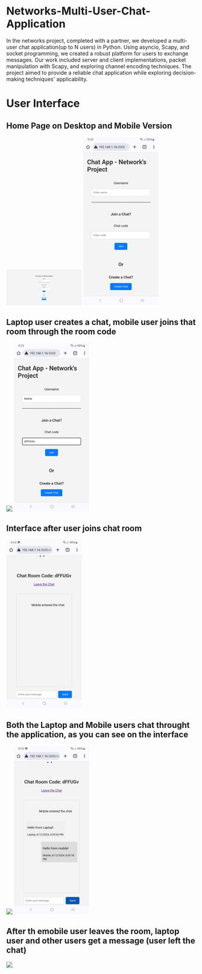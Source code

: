 # Networks-Multi-User-Chat-Application
In the networks project, completed with a partner, we developed a multi-user chat application(up to N users) in Python. Using asyncio, Scapy, and socket programming, we created a robust platform for users to exchange messages. Our work included server and client implementations, packet manipulation with Scapy, and exploring channel encoding techniques. The project aimed to provide a reliable chat application while exploring decision-making techniques' applicability.


# User Interface

## Home Page on Desktop and Mobile Version

<div>
  <img src="https://github.com/SajedHamdan09/Networks-Multi-User-Chat-Application/blob/main/UI/UI_1.jpg" width="200" />
  <img src="https://github.com/SajedHamdan09/Networks-Multi-User-Chat-Application/blob/main/UI/mb_1.jpeg" width="200" /> 
</div>



## Laptop user creates a chat, mobile user joins that room through the room code

<div>
  <img src="https://github.com/SajedHamdan09/Networks-Multi-User-Chat-Application/blob/main/UI/UI_2.jpg" width="200" />
  <img src="https://github.com/SajedHamdan09/Networks-Multi-User-Chat-Application/blob/main/UI/mb_2.jpeg" width="200" /> 
</div>



## Interface after user joins chat room

<div>
  <img src="https://github.com/SajedHamdan09/Networks-Multi-User-Chat-Application/blob/main/UI/mb_3.jpeg" width="200" /> 
</div>



## Both the Laptop and Mobile users chat throught the application, as you can see on the interface

<div>
  <img src="https://github.com/SajedHamdan09/Networks-Multi-User-Chat-Application/blob/main/UI/UI_3.jpg" width="200" />
  <img src="https://github.com/SajedHamdan09/Networks-Multi-User-Chat-Application/blob/main/UI/mb_4.jpeg" width="200" /> 
</div>



## After th emobile user leaves the room, laptop user and other users get a message (user left the chat)
<div>
  <img src="https://github.com/SajedHamdan09/Networks-Multi-User-Chat-Application/blob/main/UI/UI_4.jpg" width="200" />
</div>
